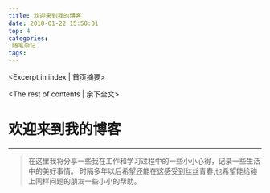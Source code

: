```yaml
---
title: 欢迎来到我的博客
date: 2018-01-22 15:50:01
top: 4
categories:
 随笔杂记
tags:
---
```

<Excerpt in index | 首页摘要>
<!-- more -->
<The rest of contents | 余下全文>

# 欢迎来到我的博客

------
>在这里我将分享一些我在工作和学习过程中的一些小小心得，记录一些生活中的美好事情。
时隔多年以后希望还能在这感受到丝丝青春,也希望能给碰上同样问题的朋友一些小小的帮助。
